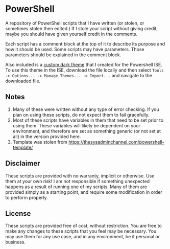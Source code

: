 # PowerShell
A repository of PowerShell scripts that I have written (or stolen, or sometimes stolen then edited.) If I stole your script without giving credit, maybe you should have given yourself credit in the comments.

Each script has a comment block at the top of it to describe its purpose and how it should be used. Some scripts may have parameters. Those parameters should be explained in the comment block.

Also included is a [custom dark theme](https://github.com/Fifteen15Studios/PowerShell/blob/master/My%20Dark%20Theme.StorableColorTheme.ps1xml) that I created for the Powershell ISE. To use this theme in the ISE, download the file locally and then select `Tools -> Options... -> Manage Themes... -> Import...` and navigate to the downloaded file.

## Notes
1) Many of these were written without any type of error checking. If you plan on using these scripts, do not expect them to fail gracefully.
2) Most of these scripts have variables in them that need to be set prior to using them. These variables will likely be dependent on your environment, and therefore are set as something generic (or not set at all) in the version provided here.
3) Template was stolen from https://thesysadminchannel.com/powershell-template/

## Disclaimer
These scripts are provided with no warranty, implicit or otherwise. Use them at your own risk! I am not responsible if something unexpected happens as a result of running one of my scripts. Many of them are provided simply as a starting point, and require some modification in order to perform properly. 

## License
These scripts are provided free of cost, without restriction. You are free to make any changes to these scripts that you feel may be necessary. You may use them for any use case, and in any environment, be it personal or business.
